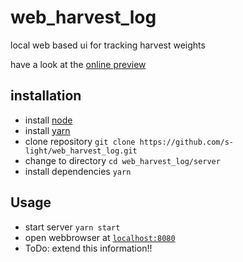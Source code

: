 <!--lint disable list-item-indent-->
<!--lint disable list-item-bullet-indent-->

# web_harvest_log
local web based ui for tracking harvest weights

have a look at the [online preview](https://s-light.github.io/web_harvest_log/app/dist/spa/#/)

## installation
- install [node](https://nodejs.org/en/)
- install [yarn](https://yarnpkg.com/)
- clone repository `git clone https://github.com/s-light/web_harvest_log.git`
- change to directory `cd web_harvest_log/server`
- install dependencies `yarn`

## Usage
- start server `yarn start`
- open webbrowser at [`localhost:8080`](http://localhost:8080)
- ToDo: extend this information!!
